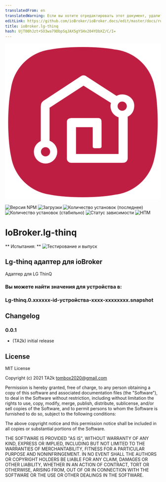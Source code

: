 ```yaml
---
translatedFrom: en
translatedWarning: Если вы хотите отредактировать этот документ, удалите поле «translationFrom», в противном случае этот документ будет снова автоматически переведен
editLink: https://github.com/ioBroker/ioBroker.docs/edit/master/docs/ru/adapterref/iobroker.lg-thinq/README.md
title: ioBroker.lg-thinq
hash: UjT00hJzt+SO3wa79DbpSqJAX5gYSHx204YDbXZ/C/I=
---
```

![Логотип](../../../en/adapterref/iobroker.lg-thinq/admin/lg-thinq.png)

![Версия NPM](https://img.shields.io/npm/v/iobroker.lg-thinq.svg)
![Загрузки](https://img.shields.io/npm/dm/iobroker.lg-thinq.svg)
![Количество установок (последнее)](https://iobroker.live/badges/lg-thinq-installed.svg)
![Количество установок (стабильно)](https://iobroker.live/badges/lg-thinq-stable.svg)
![Статус зависимости](https://img.shields.io/david/TA2k/iobroker.lg-thinq.svg)
![НПМ](https://nodei.co/npm/iobroker.lg-thinq.png?downloads=true)

# IoBroker.lg-thinq
** Испытания: ** ![Тестирование и выпуск](https://github.com/TA2k/ioBroker.lg-thinq/workflows/Test%20and%20Release/badge.svg)

## Lg-thinq адаптер для ioBroker
Адаптер для LG ThinQ

### Вы можете найти значения для устройства в:
### Lg-thinq.0.xxxxxx-id-устройства-xxxx-xxxxxxxx.snapshot

## Changelog

### 0.0.1
* (TA2k) initial release

## License
MIT License

Copyright (c) 2021 TA2k <tombox2020@gmail.com>

Permission is hereby granted, free of charge, to any person obtaining a copy
of this software and associated documentation files (the "Software"), to deal
in the Software without restriction, including without limitation the rights
to use, copy, modify, merge, publish, distribute, sublicense, and/or sell
copies of the Software, and to permit persons to whom the Software is
furnished to do so, subject to the following conditions:

The above copyright notice and this permission notice shall be included in all
copies or substantial portions of the Software.

THE SOFTWARE IS PROVIDED "AS IS", WITHOUT WARRANTY OF ANY KIND, EXPRESS OR
IMPLIED, INCLUDING BUT NOT LIMITED TO THE WARRANTIES OF MERCHANTABILITY,
FITNESS FOR A PARTICULAR PURPOSE AND NONINFRINGEMENT. IN NO EVENT SHALL THE
AUTHORS OR COPYRIGHT HOLDERS BE LIABLE FOR ANY CLAIM, DAMAGES OR OTHER
LIABILITY, WHETHER IN AN ACTION OF CONTRACT, TORT OR OTHERWISE, ARISING FROM,
OUT OF OR IN CONNECTION WITH THE SOFTWARE OR THE USE OR OTHER DEALINGS IN THE
SOFTWARE.